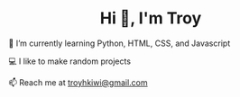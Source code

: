 <h1 align="center">Hi 👋, I'm Troy</h1>
🌱 I’m currently learning Python, HTML, CSS, and Javascript

💻 I like to make random projects

📫 Reach me at troyhkiwi@gmail.com

